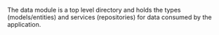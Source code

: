 The data module is a top level directory and holds the types (models/entities) and services (repositories) for data consumed by the application.

